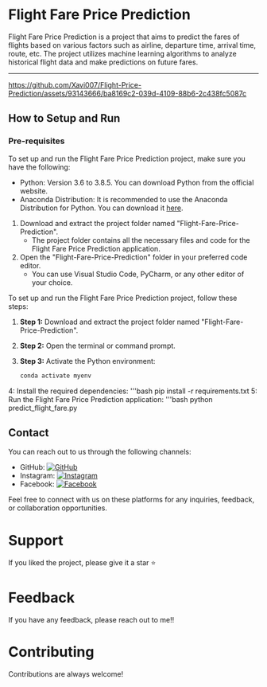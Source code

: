 # Flight Fare Price Prediction

Flight Fare Price Prediction is a project that aims to predict the fares of flights based on various factors such as airline, departure time, arrival time, route, etc. The project utilizes machine learning algorithms to analyze historical flight data and make predictions on future fares.

---

https://github.com/Xavi007/Flight-Price-Prediction/assets/93143666/ba8169c2-039d-4109-88b6-2c438fc5087c



## How to Setup and Run

### Pre-requisites

To set up and run the Flight Fare Price Prediction project, make sure you have the following:

- Python: Version 3.6 to 3.8.5. You can download Python from the official website.
- Anaconda Distribution: It is recommended to use the Anaconda Distribution for Python. You can download it [here](https://www.anaconda.com/products/individual).

1. Download and extract the project folder named "Flight-Fare-Price-Prediction".
   - The project folder contains all the necessary files and code for the Flight Fare Price Prediction application.
2. Open the "Flight-Fare-Price-Prediction" folder in your preferred code editor.
   - You can use Visual Studio Code, PyCharm, or any other editor of your choice.

To set up and run the Flight Fare Price Prediction project, follow these steps:

1. **Step 1:** Download and extract the project folder named "Flight-Fare-Price-Prediction".

2. **Step 2:** Open the terminal or command prompt.

3. **Step 3:** Activate the Python environment:
   ```bash
   conda activate myenv
4: Install the required dependencies:
  '''bash
  pip install -r requirements.txt
5: Run the Flight Fare Price Prediction application:
  '''bash
  python predict_flight_fare.py

## Contact

You can reach out to us through the following channels:

- GitHub: [![GitHub](https://img.shields.io/badge/GitHub-Xavi007-black?style=flat&logo=github)](https://github.com/Xavi007)
- Instagram: [![Instagram](https://img.shields.io/badge/Instagram-@xavierdias07-c13584?style=flat&logo=instagram)](https://www.instagram.com/xavierdias07/)
- Facebook: [![Facebook](https://img.shields.io/badge/Facebook-Xavier%20Dias-3b5998?style=flat&logo=facebook)](https://www.facebook.com/profile.php?id=100017097121241)

Feel free to connect with us on these platforms for any inquiries, feedback, or collaboration opportunities.



# Support 
If you liked the project, please give it a star ⭐

# Feedback 
If you have any feedback, please reach out to me!!

# Contributing 
Contributions are always welcome!

